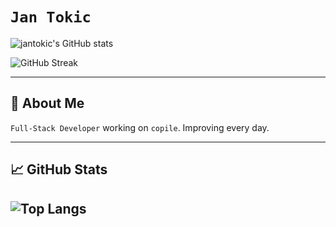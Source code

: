 # `Jan Tokic`

![jantokic's GitHub stats](https://github-readme-stats-three-topaz-49.vercel.app/api?username=jantokic&theme=rose_pine&count_private=true&show_icons=true&hide=stars,issues)

![GitHub Streak](https://streak-stats.demolab.com?user=jantokic&theme=dracula&hide_border=true&count_private=true)

---

## 🚀 About Me

`Full-Stack Developer` working on `copile`. Improving every day.

---

## 📈 GitHub Stats

![Top Langs](https://github-readme-stats-three-topaz-49.vercel.app/api/top-langs/?username=jantokic&layout=donut&langs_count=5&hide=CMake,Makefile)
---
